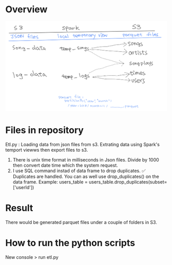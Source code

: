 # Overview
![This is an image](https://github.com/viviankaun/AWS_Spark/blob/main/img/spark001.jpeg)

# Files in repository
Etl.py : Loading data from json files from s3.  Extrating data using Spark's temport viewws then  export files to s3.
1. There is unix time format in milliseconds in Json files. Divide by 1000 then convert date time which the system request. 
2. I use  SQL command  instad of data frame to drop duplicates. 
✅ Duplicates are handled.
You can as well use drop_duplicates() on the data frame.
Example:
users_table = users_table.drop_duplicates(subset=['userId'])

# Result 
There would be generated parquet files under a couple of folders in S3.
# How to run the python scripts
New console  > run etl.py 
